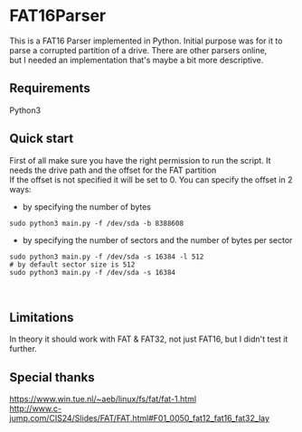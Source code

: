 # FAT16Parser

This is a FAT16 Parser implemented in Python. Initial purpose was for it to parse a corrupted partition of a drive. There are other parsers online,<br/>
but I needed an implementation that's maybe a bit more descriptive.


## Requirements
Python3

## Quick start
First of all make sure you have the right permission to run the script. It needs the drive path and the offset for the FAT partition<br/>
If the offset is not specified it will be set to 0. You can specify the offset in 2 ways:<br/>
- by specifying the number of bytes<br/>
```
sudo python3 main.py -f /dev/sda -b 8388608
```
    
- by specifying the number of sectors and the number of bytes per sector<br/>
```
sudo python3 main.py -f /dev/sda -s 16384 -l 512
# by default sector size is 512
sudo python3 main.py -f /dev/sda -s 16384
```

<br/>

## Limitations
In theory it should work with FAT & FAT32, not just FAT16, but I didn't test it further.

## Special thanks
https://www.win.tue.nl/~aeb/linux/fs/fat/fat-1.html<br/>
http://www.c-jump.com/CIS24/Slides/FAT/FAT.html#F01_0050_fat12_fat16_fat32_lay<br/>
